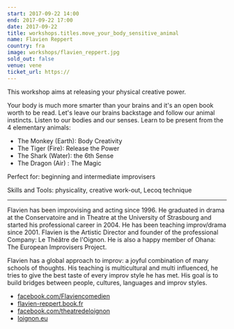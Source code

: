 ```yaml
---
start: 2017-09-22 14:00
end: 2017-09-22 17:00
date: 2017-09-22
title: workshops.titles.move_your_body_sensitive_animal
name: Flavien Reppert
country: fra
image: workshops/flavien_reppert.jpg
sold_out: false
venue: vene
ticket_url: https://
---
```


This workshop aims at releasing your physical creative power.
 
Your body is much more smarter than your brains and it's an open
book worth to be read. Let's leave our brains backstage and follow
our animal instincts. Listen to our bodies and our senses.
Learn to be present from the 4 elementary animals:
 
- The Monkey (Earth): Body Creativity
- The Tiger (Fire): Release the Power
- The Shark (Water): the 6th Sense
- The Dragon (Air) : The Magic

Perfect for: beginning and intermediate improvisers

Skills and Tools: physicality, creative work-out, Lecoq technique

---

Flavien has been improvising and acting since 1996. He graduated in
drama at the Conservatoire and in Theatre at the University of
Strasbourg and started his professional career in 2004. He has
been teaching improv/drama since 2001. Flavien is the Artistic
Director and founder of the professional Company: Le Théâtre de
l'Oignon. He is also a happy member of Ohana: The European
Improvisers Project.

Flavien has a global approach to improv: a joyful combination of
many schools of thoughts. His teaching is multicultural and multi
influenced, he tries to give the best taste of every improv style he
has met. His goal is to build bridges between people, cultures,
languages and improv styles. 

- [facebook.com/Flaviencomedien](https://facebook.com/Flaviencomedien)
- [flavien-reppert.book.fr](https://www.flavien-reppert.book.fr)
- [facebook.com/theatredeloignon](https://facebook.com/theatredeloignon)
- [loignon.eu](http://www.loignon.eu)
